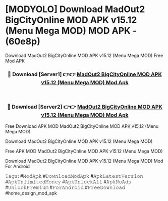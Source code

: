 # [MODYOLO] Download MadOut2 BigCityOnline MOD APK v15.12 (Menu Mega MOD) MOD APK - (60e8p)
Download MadOut2 BigCityOnline MOD APK v15.12 (Menu Mega MOD) Free Mod APK

<div align="center">
<h3>🔴 Download [Server1] 👉👉 <a href="https://apk-comot.site?title=MadOut2_BigCityOnline_MOD_APK_v15.12_(Menu_Mega_MOD)">MadOut2 BigCityOnline MOD APK v15.12 (Menu Mega MOD) Mod Apk</a></h3><br>

<h3>🔴 Download [Server2] 👉👉 <a href="https://apk-comot.site?title=MadOut2_BigCityOnline_MOD_APK_v15.12_(Menu_Mega_MOD)">MadOut2 BigCityOnline MOD APK v15.12 (Menu Mega MOD) Mod Apk</a></h3>
</div>


Free Download APK MOD MadOut2 BigCityOnline MOD APK v15.12 (Menu Mega MOD)

Download MadOut2 BigCityOnline MOD APK v15.12 (Menu Mega MOD) 

Free APK MOD MadOut2 BigCityOnline MOD APK v15.12 (Menu Mega MOD) 

Download MadOut2 BigCityOnline MOD APK v15.12 (Menu Mega MOD) Mod For Android

𝚃𝚊𝚐𝚜: #𝙼𝚘𝚍𝙰𝚙𝚔 #𝙳𝚘𝚠𝚗𝚕𝚘𝚊𝚍𝙼𝚘𝚍𝙰𝚙𝚔 #𝙰𝚙𝚔𝙻𝚊𝚝𝚎𝚜𝚝𝚅𝚎𝚛𝚜𝚒𝚘𝚗 #𝙰𝚙𝚔𝚄𝚗𝚕𝚒𝚖𝚒𝚝𝚎𝚍𝙼𝚘𝚗𝚎𝚢 #𝙰𝚙𝚔𝚄𝚗𝚕𝚘𝚌𝚔𝙰𝚕𝚕 #𝙰𝚙𝚔𝙽𝚘𝙰𝚍𝚜 #𝚄𝚗𝚕𝚘𝚌𝚔𝙿𝚛𝚎𝚖𝚒𝚞𝚖 #𝙵𝚘𝚛𝙰𝚗𝚍𝚛𝚘𝚒𝚍 #𝙵𝚛𝚎𝚎𝙳𝚘𝚠𝚗𝚕𝚘𝚊𝚍 #home_design_mod_apk
